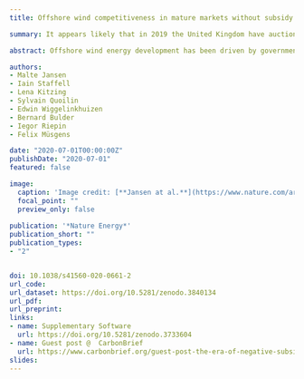 ```yaml
---
title: Offshore wind competitiveness in mature markets without subsidy

summary: It appears likely that in 2019 the United Kingdom have auctioned the world’s first negative-subsidy offshore wind farm

abstract: Offshore wind energy development has been driven by government support schemes; however, recent cost reductions raise the prospect of offshore wind power becoming cheaper than conventional power generation. Many countries use auctions to provide financial support; however, differences in auction design make their results difficult to compare. Here, we harmonize the auction results from five countries based on their design features, showing that offshore wind power generation can be considered commercially competitive in mature markets. Between 2015 and 2019, the price paid for power from offshore wind farms across northern Europe fell by 11.9±1.6% per year. The bids received in 2019 translate to an average price of €51±3 MWh<sup>-1</sup>, and substantially different auction designs have received comparably low bids. The level of subsidy implied by the auction results depends on future power prices; however, projects in Germany and the Netherlands are already subsidy-free, and it appears likely that in 2019 the United Kingdom will have auctioned the world’s first negative-subsidy offshore wind farm.

authors:
- Malte Jansen  
- Iain Staffell
- Lena Kitzing
- Sylvain Quoilin 
- Edwin Wiggelinkhuizen 
- Bernard Bulder
- Iegor Riepin
- Felix Müsgens 

date: "2020-07-01T00:00:00Z"
publishDate: "2020-07-01"
featured: false

image:
  caption: 'Image credit: [**Jansen at al.**](https://www.nature.com/articles/s41560-020-0661-2)'
  focal_point: ""
  preview_only: false
  
publication: '*Nature Energy*'
publication_short: ""
publication_types:
- "2"


doi: 10.1038/s41560-020-0661-2
url_code: 
url_dataset: https://doi.org/10.5281/zenodo.3840134
url_pdf: 
url_preprint:
links:
- name: Supplementary Software
  url: https://doi.org/10.5281/zenodo.3733604
- name: Guest post @  CarbonBrief
  url: https://www.carbonbrief.org/guest-post-the-era-of-negative-subsidy-offshore-wind-power-has-almost-arrived
slides:
---
```


